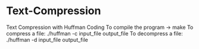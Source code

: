 # Text-Compression

Text Compression with Huffman Coding
To compile the program -> make
To compress a file: ./huffman -c input_file output_file
To decompress a file: ./huffman -d input_file output_file
